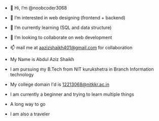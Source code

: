 - 👋 Hi, I’m @noobcoder3068
- 👀 I’m interested in web designing (frontend + backend)
- 🌱 I’m currently learning (SQL and data structure)
- 💞️ I’m looking to collaborate on web development 
- 📫 mail me at aazizshaikh401@gmail.com for collaboration

-  My Name is Abdul Aziz Shaikh
-  I am pursuing my B.Tech from NIT kurukshetra in Branch Information technology 
-  My college domain I'd is 12213068@nitkkr.ac.in
-  I am currently a beginner and trying to learn multiple things
-  A long way to go
-  I am also a traveler 

<!---
noobcoder3068/noobcoder3068 is a ✨ special ✨ repository because its `README.md` (this file) appears on your GitHub profile.
You can click the Preview link to take a look at your changes.
--->
